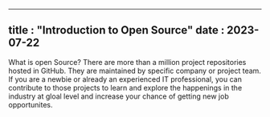  ---
title : "Introduction to Open Source"
date : 2023-07-22
---

What is open Source? 
There are more than a million project repositories hosted in GitHub. They are maintained by specific company or project team. 
If you are a newbie or already an experienced IT professional, you can contribute to those projects to learn and explore the happenings in the industry at gloal level
and increase your chance of getting new job opportunites.
